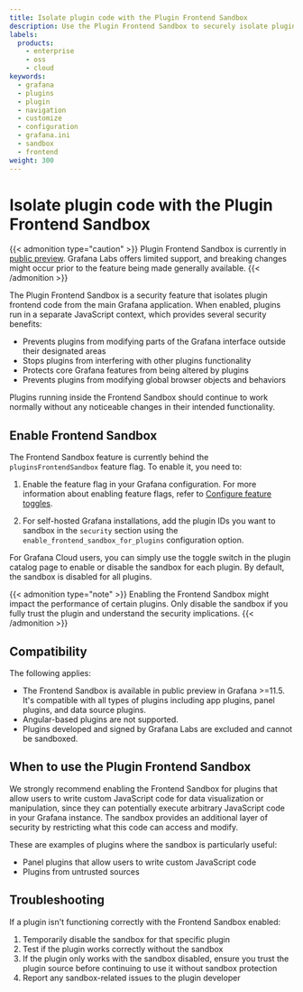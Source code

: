 ```yaml
---
title: Isolate plugin code with the Plugin Frontend Sandbox
description: Use the Plugin Frontend Sandbox to securely isolate plugin frontend code from the main Grafana application.
labels:
  products:
    - enterprise
    - oss
    - cloud
keywords:
  - grafana
  - plugins
  - plugin
  - navigation
  - customize
  - configuration
  - grafana.ini
  - sandbox
  - frontend
weight: 300
---
```


# Isolate plugin code with the Plugin Frontend Sandbox

{{< admonition type="caution" >}}
Plugin Frontend Sandbox is currently in [public preview](/docs/release-life-cycle/). Grafana Labs offers limited support, and breaking changes might occur prior to the feature being made generally available.
{{< /admonition >}}

The Plugin Frontend Sandbox is a security feature that isolates plugin frontend code from the main Grafana application. When enabled, plugins run in a separate JavaScript context, which provides several security benefits:

- Prevents plugins from modifying parts of the Grafana interface outside their designated areas
- Stops plugins from interfering with other plugins functionality
- Protects core Grafana features from being altered by plugins
- Prevents plugins from modifying global browser objects and behaviors

Plugins running inside the Frontend Sandbox should continue to work normally without any noticeable changes in their intended functionality.

## Enable Frontend Sandbox

The Frontend Sandbox feature is currently behind the `pluginsFrontendSandbox` feature flag. To enable it, you need to:

1. Enable the feature flag in your Grafana configuration. For more information about enabling feature flags, refer to [Configure feature toggles](/docs/grafana/<GRAFANA_VERSION>/setup-grafana/configure-grafana/feature-toggles/).

2. For self-hosted Grafana installations, add the plugin IDs you want to sandbox in the `security` section using the `enable_frontend_sandbox_for_plugins` configuration option.

For Grafana Cloud users, you can simply use the toggle switch in the plugin catalog page to enable or disable the sandbox for each plugin. By default, the sandbox is disabled for all plugins.

{{< admonition type="note" >}}
Enabling the Frontend Sandbox might impact the performance of certain plugins. Only disable the sandbox if you fully trust the plugin and understand the security implications.
{{< /admonition >}}

## Compatibility

The following applies:

- The Frontend Sandbox is available in public preview in Grafana >=11.5. It's compatible with all types of plugins including app plugins, panel plugins, and data source plugins. 
- Angular-based plugins are not supported. 
- Plugins developed and signed by Grafana Labs are excluded and cannot be sandboxed.

## When to use the Plugin Frontend Sandbox

We strongly recommend enabling the Frontend Sandbox for plugins that allow users to write custom JavaScript code for data visualization or manipulation, since they can potentially execute arbitrary JavaScript code in your Grafana instance. The sandbox provides an additional layer of security by restricting what this code can access and modify.

These are examples of plugins where the sandbox is particularly useful:

- Panel plugins that allow users to write custom JavaScript code
- Plugins from untrusted sources

## Troubleshooting

If a plugin isn't functioning correctly with the Frontend Sandbox enabled:

1. Temporarily disable the sandbox for that specific plugin
1. Test if the plugin works correctly without the sandbox
1. If the plugin only works with the sandbox disabled, ensure you trust the plugin source before continuing to use it without sandbox protection
1. Report any sandbox-related issues to the plugin developer